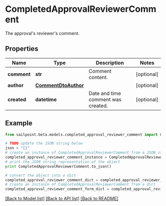 # CompletedApprovalReviewerComment

The approval's reviewer's comment.

## Properties
Name | Type | Description | Notes
------------ | ------------- | ------------- | -------------
**comment** | **str** | Comment content. | [optional] 
**author** | [**CommentDtoAuthor**](CommentDtoAuthor.md) |  | [optional] 
**created** | **datetime** | Date and time comment was created. | [optional] 

## Example

```python
from sailpoint.beta.models.completed_approval_reviewer_comment import CompletedApprovalReviewerComment

# TODO update the JSON string below
json = "{}"
# create an instance of CompletedApprovalReviewerComment from a JSON string
completed_approval_reviewer_comment_instance = CompletedApprovalReviewerComment.from_json(json)
# print the JSON string representation of the object
print CompletedApprovalReviewerComment.to_json()

# convert the object into a dict
completed_approval_reviewer_comment_dict = completed_approval_reviewer_comment_instance.to_dict()
# create an instance of CompletedApprovalReviewerComment from a dict
completed_approval_reviewer_comment_form_dict = completed_approval_reviewer_comment.from_dict(completed_approval_reviewer_comment_dict)
```
[[Back to Model list]](../README.md#documentation-for-models) [[Back to API list]](../README.md#documentation-for-api-endpoints) [[Back to README]](../README.md)


